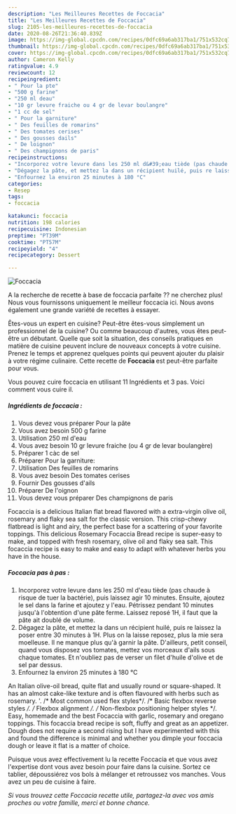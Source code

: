 ```yaml
---
description: "Les Meilleures Recettes de Foccacia"
title: "Les Meilleures Recettes de Foccacia"
slug: 2105-les-meilleures-recettes-de-foccacia
date: 2020-08-26T21:36:40.839Z
image: https://img-global.cpcdn.com/recipes/0dfc69a6ab317ba1/751x532cq70/foccacia-photo-principale-de-la-recette.jpg
thumbnail: https://img-global.cpcdn.com/recipes/0dfc69a6ab317ba1/751x532cq70/foccacia-photo-principale-de-la-recette.jpg
cover: https://img-global.cpcdn.com/recipes/0dfc69a6ab317ba1/751x532cq70/foccacia-photo-principale-de-la-recette.jpg
author: Cameron Kelly
ratingvalue: 4.9
reviewcount: 12
recipeingredient:
- " Pour la pte"
- "500 g farine"
- "250 ml deau"
- "10 gr levure fraiche ou 4 gr de levar boulangre"
- "1 cc de sel"
- " Pour la garniture"
- " Des feuilles de romarins"
- " Des tomates cerises"
- " Des gousses dails"
- " De loignon"
- " Des champignons de paris"
recipeinstructions:
- "Incorporez votre levure dans les 250 ml d&#39;eau tiède (pas chaude à risque de tuer la bactérie), puis laissez agir 10 minutes. Ensuite, ajoutez le sel dans la farine et ajoutez y l&#39;eau. Pétrissez pendant 10 minutes jusqu&#39;à l&#39;obtention d&#39;une pâte ferme. Laissez reposé 1H, il faut que la pâte ait doublé de volume."
- "Dégagez la pâte, et mettez la dans un récipient huilé, puis re laissez la poser entre 30 minutes à 1H. Plus on la laisse reposez, plus la mie sera moelleuse. Il ne manque plus qu&#39;à garnir la pâte. D&#39;ailleurs, petit conseil, quand vous disposez vos tomates, mettez vos morceaux d&#39;ails sous chaque tomates. Et n&#39;oubliez pas de verser un filet d&#39;huile d&#39;olive et de sel par dessus."
- "Enfournez la environ 25 minutes à 180 °C"
categories:
- Resep
tags:
- foccacia

katakunci: foccacia 
nutrition: 198 calories
recipecuisine: Indonesian
preptime: "PT39M"
cooktime: "PT57M"
recipeyield: "4"
recipecategory: Dessert

---
```



![Foccacia](https://img-global.cpcdn.com/recipes/0dfc69a6ab317ba1/751x532cq70/foccacia-photo-principale-de-la-recette.jpg)

A la recherche de recette à base de foccacia parfaite ?? ne cherchez plus! Nous vous fournissons uniquement le meilleur foccacia ici. Nous avons également une grande variété de recettes à essayer.

Êtes-vous un expert en cuisine? Peut-être êtes-vous simplement un professionnel de la cuisine? Ou comme beaucoup d'autres, vous êtes peut-être un débutant. Quelle que soit la situation, des conseils pratiques en matière de cuisine peuvent inclure de nouveaux concepts à votre cuisine. Prenez le temps et apprenez quelques points qui peuvent ajouter du plaisir à votre régime culinaire. Cette recette de <strong> Foccacia </strong> est peut-être parfaite pour vous.

<!--inarticleads1-->

Vous pouvez cuire foccacia en utilisant 11 Ingrédients et 3 pas. Voici comment vous cuire il.

##### Ingrédients de foccacia :

1. Vous devez vous préparer  Pour la pâte
1. Vous avez besoin 500 g farine
1. Utilisation 250 ml d&#39;eau
1. Vous avez besoin 10 gr levure fraiche (ou 4 gr de levar boulangère)
1. Préparer 1 càc de sel
1. Préparer  Pour la garniture:
1. Utilisation  Des feuilles de romarins
1. Vous avez besoin  Des tomates cerises
1. Fournir  Des gousses d&#39;ails
1. Préparer  De l&#39;oignon
1. Vous devez vous préparer  Des champignons de paris


Focaccia is a delicious Italian flat bread flavored with a extra-virgin olive oil, rosemary and flaky sea salt for the classic version. This crisp-chewy flatbread is light and airy, the perfect base for a scattering of your favorite toppings. This delicious Rosemary Focaccia Bread recipe is super-easy to make, and topped with fresh rosemary, olive oil and flaky sea salt. This focaccia recipe is easy to make and easy to adapt with whatever herbs you have in the house. 

<!--inarticleads2-->

##### Foccacia pas à pas :

1. Incorporez votre levure dans les 250 ml d&#39;eau tiède (pas chaude à risque de tuer la bactérie), puis laissez agir 10 minutes. Ensuite, ajoutez le sel dans la farine et ajoutez y l&#39;eau. Pétrissez pendant 10 minutes jusqu&#39;à l&#39;obtention d&#39;une pâte ferme. Laissez reposé 1H, il faut que la pâte ait doublé de volume.
1. Dégagez la pâte, et mettez la dans un récipient huilé, puis re laissez la poser entre 30 minutes à 1H. Plus on la laisse reposez, plus la mie sera moelleuse. Il ne manque plus qu&#39;à garnir la pâte. D&#39;ailleurs, petit conseil, quand vous disposez vos tomates, mettez vos morceaux d&#39;ails sous chaque tomates. Et n&#39;oubliez pas de verser un filet d&#39;huile d&#39;olive et de sel par dessus.
1. Enfournez la environ 25 minutes à 180 °C


An Italian olive-oil bread, quite flat and usually round or square-shaped. It has an almost cake-like texture and is often flavoured with herbs such as rosemary. &#39;. /* Most common used flex styles*/. /* Basic flexbox reverse styles */. /* Flexbox alignment */. /* Non-flexbox positioning helper styles */. Easy, homemade and the best Focaccia with garlic, rosemary and oregano toppings. This focaccia bread recipe is soft, fluffy and great as an appetizer. Dough does not require a second rising but I have experimented with this and found the difference is minimal and whether you dimple your foccacia dough or leave it flat is a matter of choice. 

<!--inarticleads1-->

<p>
Puisque vous avez effectivement lu la recette Foccacia et que vous avez l'expertise dont vous avez besoin pour faire dans la cuisine. Sortez ce tablier, dépoussiérez vos bols à mélanger et retroussez vos manches. Vous avez un peu de cuisine à faire.
</p>

<p>
<i>Si vous trouvez cette Foccacia recette utile, partagez-la avec vos amis proches ou votre famille, merci et bonne chance.</i>
</p>
